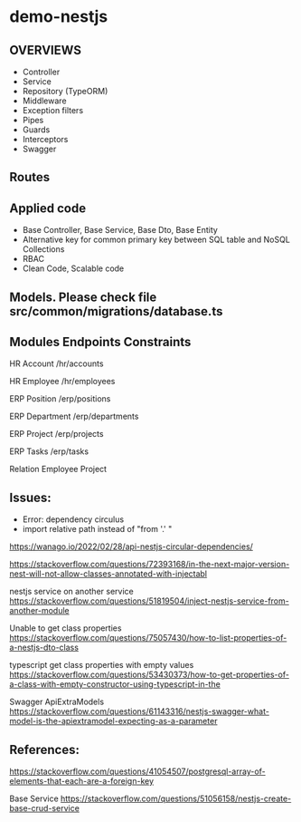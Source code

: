 # demo-nestjs

## OVERVIEWS
+ Controller
+ Service
+ Repository (TypeORM)
+ Middleware 
+ Exception filters
+ Pipes
+ Guards
+ Interceptors
+ Swagger

## Routes


## Applied code
+ Base Controller, Base Service, Base Dto, Base Entity
+ Alternative key for common primary key between SQL table and NoSQL Collections
+ RBAC 
+ Clean Code, Scalable code


## Models. Please check file src/common/migrations/database.ts

## Modules              Endpoints                  Constraints
HR Account              /hr/accounts

HR Employee             /hr/employees

ERP Position            /erp/positions

ERP Department          /erp/departments

ERP Project             /erp/projects

ERP Tasks               /erp/tasks


Relation Employee Project


## Issues:
+ Error: dependency circulus
+ import relative path instead of "from '.' "

https://wanago.io/2022/02/28/api-nestjs-circular-dependencies/

https://stackoverflow.com/questions/72393168/in-the-next-major-version-nest-will-not-allow-classes-annotated-with-injectabl


nestjs service on another service
https://stackoverflow.com/questions/51819504/inject-nestjs-service-from-another-module


Unable to get class properties
https://stackoverflow.com/questions/75057430/how-to-list-properties-of-a-nestjs-dto-class


typescript get class properties with empty values
https://stackoverflow.com/questions/53430373/how-to-get-properties-of-a-class-with-empty-constructor-using-typescript-in-the

Swagger
ApiExtraModels
https://stackoverflow.com/questions/61143316/nestjs-swagger-what-model-is-the-apiextramodel-expecting-as-a-parameter


## References:

https://stackoverflow.com/questions/41054507/postgresql-array-of-elements-that-each-are-a-foreign-key

Base Service
https://stackoverflow.com/questions/51056158/nestjs-create-base-crud-service


